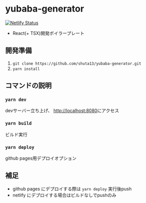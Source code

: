 # yubaba-generator
[![Netlify Status](https://api.netlify.com/api/v1/badges/ad3621e6-b27f-426e-89d9-21ba19e3a036/deploy-status)](https://app.netlify.com/sites/practical-volhard-5c9dc0/deploys)
- React(+ TSX)開発ボイラープレート
## 開発準備
1. `git clone https://github.com/shuta13/yubaba-generator.git`
2. `yarn install`
## コマンドの説明
### `yarn dev`
devサーバー立ち上げ、 <http://localhost:8080>にアクセス
### `yarn build`
ビルド実行
### `yarn deploy`
github pages用デプロイオプション
## 補足
- github pages にデプロイする際は `yarn deploy` 実行後push
- netlify にデプロイする場合はビルドなしでpushのみ